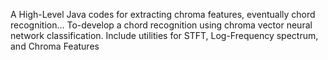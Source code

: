A High-Level Java codes for extracting chroma features, eventually chord recognition... To-develop a chord recognition using chroma vector neural network classification. Include utilities for STFT, Log-Frequency spectrum, and Chroma Features
